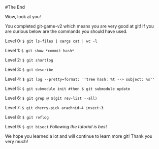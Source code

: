#The End

Wow, look at you! 

You completed git-game-v2 which means you are very good at git! 
If you are curious below are the commands you should have used. 

Level 0: ```$ git ls-files | xargs cat | wc -l```

Level 1: ```$ git show *commit hash*```

Level 2: ```$ git shortlog```

Level 3: ```$ git describe```

Level 4: ```$ git log --pretty=format: ''tree hash: %t --> subject: %s'' ```

Level 5: ```$ git submodule init #then $ git submodule update```

Level 6: ```$ git grep @ $(git rev-list --all) ```

Level 7: ```$ git cherry-pick arachnid~4 insect~3```

Level 8: ```$ git reflog```

Level 9: ```$ git bisect``` *Following the tutorial is best*

We hope you learned a lot and will continue to learn more git! Thank you very much!
